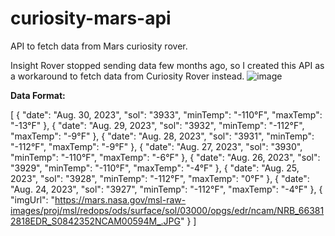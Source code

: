# curiosity-mars-api
API to fetch data from Mars curiosity rover.

Insight Rover stopped sending data few months ago, so I created this API as a workaround to fetch data from Curiosity Rover instead.
![image](https://github.com/rishabhsdev/curiosity-mars-api/assets/56164824/f9f7a2df-944e-4bd6-a8bb-0955d4c96eae)

**Data Format:**

[
    {
        "date": "Aug. 30, 2023",
        "sol": "3933",
        "minTemp": "-110°F",
        "maxTemp": "-13°F"
    },
    {
        "date": "Aug. 29, 2023",
        "sol": "3932",
        "minTemp": "-112°F",
        "maxTemp": "-9°F"
    },
    {
        "date": "Aug. 28, 2023",
        "sol": "3931",
        "minTemp": "-112°F",
        "maxTemp": "-9°F"
    },
    {
        "date": "Aug. 27, 2023",
        "sol": "3930",
        "minTemp": "-110°F",
        "maxTemp": "-6°F"
    },
    {
        "date": "Aug. 26, 2023",
        "sol": "3929",
        "minTemp": "-110°F",
        "maxTemp": "-4°F"
    },
    {
        "date": "Aug. 25, 2023",
        "sol": "3928",
        "minTemp": "-112°F",
        "maxTemp": "0°F"
    },
    {
        "date": "Aug. 24, 2023",
        "sol": "3927",
        "minTemp": "-112°F",
        "maxTemp": "-4°F"
    },
    {
        "imgUrl": "https://mars.nasa.gov/msl-raw-images/proj/msl/redops/ods/surface/sol/03000/opgs/edr/ncam/NRB_663812818EDR_S0842352NCAM00594M_.JPG"
    }
]
